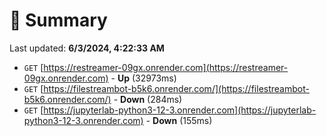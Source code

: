 # 📖 Summary
Last updated: **6/3/2024, 4:22:33 AM**

- `GET` [https://restreamer-09gx.onrender.com](https://restreamer-09gx.onrender.com) - **Up** (32973ms)
- `GET` [https://filestreambot-b5k6.onrender.com/](https://filestreambot-b5k6.onrender.com/) - **Down** (284ms)
- `GET` [https://jupyterlab-python3-12-3.onrender.com](https://jupyterlab-python3-12-3.onrender.com) - **Down** (155ms)
